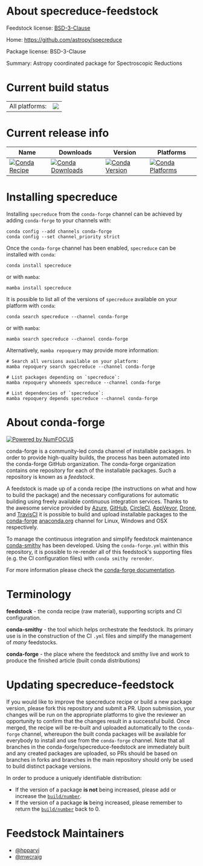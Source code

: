 About specreduce-feedstock
==========================

Feedstock license: [BSD-3-Clause](https://github.com/conda-forge/specreduce-feedstock/blob/main/LICENSE.txt)

Home: https://github.com/astropy/specreduce

Package license: BSD-3-Clause

Summary: Astropy coordinated package for Spectroscopic Reductions

Current build status
====================


<table><tr><td>All platforms:</td>
    <td>
      <a href="https://dev.azure.com/conda-forge/feedstock-builds/_build/latest?definitionId=23985&branchName=main">
        <img src="https://dev.azure.com/conda-forge/feedstock-builds/_apis/build/status/specreduce-feedstock?branchName=main">
      </a>
    </td>
  </tr>
</table>

Current release info
====================

| Name | Downloads | Version | Platforms |
| --- | --- | --- | --- |
| [![Conda Recipe](https://img.shields.io/badge/recipe-specreduce-green.svg)](https://anaconda.org/conda-forge/specreduce) | [![Conda Downloads](https://img.shields.io/conda/dn/conda-forge/specreduce.svg)](https://anaconda.org/conda-forge/specreduce) | [![Conda Version](https://img.shields.io/conda/vn/conda-forge/specreduce.svg)](https://anaconda.org/conda-forge/specreduce) | [![Conda Platforms](https://img.shields.io/conda/pn/conda-forge/specreduce.svg)](https://anaconda.org/conda-forge/specreduce) |

Installing specreduce
=====================

Installing `specreduce` from the `conda-forge` channel can be achieved by adding `conda-forge` to your channels with:

```
conda config --add channels conda-forge
conda config --set channel_priority strict
```

Once the `conda-forge` channel has been enabled, `specreduce` can be installed with `conda`:

```
conda install specreduce
```

or with `mamba`:

```
mamba install specreduce
```

It is possible to list all of the versions of `specreduce` available on your platform with `conda`:

```
conda search specreduce --channel conda-forge
```

or with `mamba`:

```
mamba search specreduce --channel conda-forge
```

Alternatively, `mamba repoquery` may provide more information:

```
# Search all versions available on your platform:
mamba repoquery search specreduce --channel conda-forge

# List packages depending on `specreduce`:
mamba repoquery whoneeds specreduce --channel conda-forge

# List dependencies of `specreduce`:
mamba repoquery depends specreduce --channel conda-forge
```


About conda-forge
=================

[![Powered by
NumFOCUS](https://img.shields.io/badge/powered%20by-NumFOCUS-orange.svg?style=flat&colorA=E1523D&colorB=007D8A)](https://numfocus.org)

conda-forge is a community-led conda channel of installable packages.
In order to provide high-quality builds, the process has been automated into the
conda-forge GitHub organization. The conda-forge organization contains one repository
for each of the installable packages. Such a repository is known as a *feedstock*.

A feedstock is made up of a conda recipe (the instructions on what and how to build
the package) and the necessary configurations for automatic building using freely
available continuous integration services. Thanks to the awesome service provided by
[Azure](https://azure.microsoft.com/en-us/services/devops/), [GitHub](https://github.com/),
[CircleCI](https://circleci.com/), [AppVeyor](https://www.appveyor.com/),
[Drone](https://cloud.drone.io/welcome), and [TravisCI](https://travis-ci.com/)
it is possible to build and upload installable packages to the
[conda-forge](https://anaconda.org/conda-forge) [anaconda.org](https://anaconda.org/)
channel for Linux, Windows and OSX respectively.

To manage the continuous integration and simplify feedstock maintenance
[conda-smithy](https://github.com/conda-forge/conda-smithy) has been developed.
Using the ``conda-forge.yml`` within this repository, it is possible to re-render all of
this feedstock's supporting files (e.g. the CI configuration files) with ``conda smithy rerender``.

For more information please check the [conda-forge documentation](https://conda-forge.org/docs/).

Terminology
===========

**feedstock** - the conda recipe (raw material), supporting scripts and CI configuration.

**conda-smithy** - the tool which helps orchestrate the feedstock.
                   Its primary use is in the construction of the CI ``.yml`` files
                   and simplify the management of *many* feedstocks.

**conda-forge** - the place where the feedstock and smithy live and work to
                  produce the finished article (built conda distributions)


Updating specreduce-feedstock
=============================

If you would like to improve the specreduce recipe or build a new
package version, please fork this repository and submit a PR. Upon submission,
your changes will be run on the appropriate platforms to give the reviewer an
opportunity to confirm that the changes result in a successful build. Once
merged, the recipe will be re-built and uploaded automatically to the
`conda-forge` channel, whereupon the built conda packages will be available for
everybody to install and use from the `conda-forge` channel.
Note that all branches in the conda-forge/specreduce-feedstock are
immediately built and any created packages are uploaded, so PRs should be based
on branches in forks and branches in the main repository should only be used to
build distinct package versions.

In order to produce a uniquely identifiable distribution:
 * If the version of a package **is not** being increased, please add or increase
   the [``build/number``](https://docs.conda.io/projects/conda-build/en/latest/resources/define-metadata.html#build-number-and-string).
 * If the version of a package **is** being increased, please remember to return
   the [``build/number``](https://docs.conda.io/projects/conda-build/en/latest/resources/define-metadata.html#build-number-and-string)
   back to 0.

Feedstock Maintainers
=====================

* [@hpparvi](https://github.com/hpparvi/)
* [@mwcraig](https://github.com/mwcraig/)

